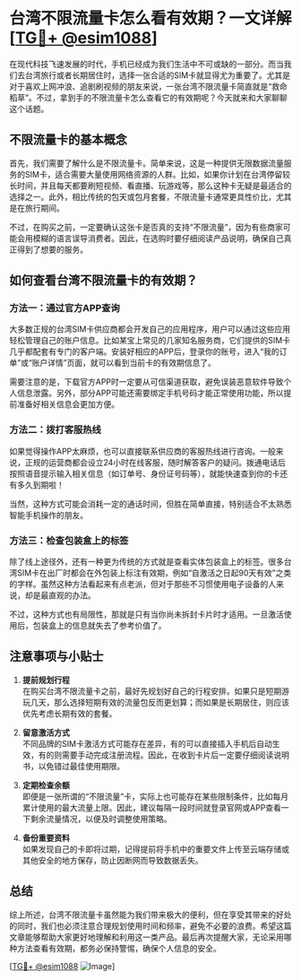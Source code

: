 # 台湾不限流量卡怎么看有效期？一文详解[[TG💪+ @esim1088](https://t.me/s/esim1088)]

在现代科技飞速发展的时代，手机已经成为我们生活中不可或缺的一部分。而当我们去台湾旅行或者长期居住时，选择一张合适的SIM卡就显得尤为重要了。尤其是对于喜欢上网冲浪、追剧刷视频的朋友来说，一张台湾不限流量卡简直就是“救命稻草”。不过，拿到手的不限流量卡怎么查看它的有效期呢？今天就来和大家聊聊这个话题。

## 不限流量卡的基本概念

首先，我们需要了解什么是不限流量卡。简单来说，这是一种提供无限数据流量服务的SIM卡，适合需要大量使用网络资源的人群。比如，如果你计划在台湾停留较长时间，并且每天都要刷短视频、看直播、玩游戏等，那么这种卡无疑是最适合的选择之一。此外，相比传统的包天或包月套餐，不限流量卡通常更具性价比，尤其是在旅行期间。

不过，在购买之前，一定要确认这张卡是否真的支持“不限流量”，因为有些商家可能会用模糊的语言误导消费者。因此，在选购时要仔细阅读产品说明，确保自己真正得到了想要的服务。

## 如何查看台湾不限流量卡的有效期？

### 方法一：通过官方APP查询

大多数正规的台湾SIM卡供应商都会开发自己的应用程序，用户可以通过这些应用轻松管理自己的账户信息。比如某宝上常见的几家知名服务商，它们提供的SIM卡几乎都配套有专门的客户端。安装好相应的APP后，登录你的账号，进入“我的订单”或“账户详情”页面，就可以看到当前卡的有效期信息了。

需要注意的是，下载官方APP时一定要从可信渠道获取，避免误装恶意软件导致个人信息泄露。另外，部分APP可能还需要绑定手机号码才能正常使用功能，所以提前准备好相关信息会更加方便。

### 方法二：拨打客服热线

如果觉得操作APP太麻烦，也可以直接联系供应商的客服热线进行咨询。一般来说，正规的运营商都会设立24小时在线客服，随时解答客户的疑问。拨通电话后按照语音提示输入相关信息（如订单号、身份证号码等），就能快速查到你的卡还有多久到期啦！

当然，这种方式可能会消耗一定的通话时间，但胜在简单直接，特别适合不太熟悉智能手机操作的朋友。

### 方法三：检查包装盒上的标签

除了线上途径外，还有一种更为传统的方式就是查看实体包装盒上的标签。很多台湾SIM卡在出厂时都会在外包装上标注有效期，例如“自激活之日起90天有效”之类的字样。虽然这种方法看起来有点老派，但对于那些不习惯使用电子设备的人来说，却是最直观的办法。

不过，这种方式也有局限性，那就是只有当你尚未拆封卡片时才适用。一旦激活使用后，包装盒上的信息就失去了参考价值了。

## 注意事项与小贴士

1. **提前规划行程**  
   在购买台湾不限流量卡之前，最好先规划好自己的行程安排。如果只是短期游玩几天，那么选择短期有效的流量包反而更划算；而如果是长期居住，则应该优先考虑长期有效的套餐。

2. **留意激活方式**  
   不同品牌的SIM卡激活方式可能存在差异，有的可以直接插入手机后自动生效，有的则需要手动完成注册流程。因此，在收到卡片后一定要仔细阅读说明书，以免错过最佳使用期限。

3. **定期检查余额**  
   即便是一张所谓的“不限流量”卡，实际上也可能存在某些限制条件，比如每月累计使用的最大流量上限。因此，建议每隔一段时间就登录官网或APP查看一下剩余流量情况，以便及时调整使用策略。

4. **备份重要资料**  
   如果发现自己的卡即将过期，记得提前将手机中的重要文件上传至云端存储或其他安全的地方保存，防止因断网而导致数据丢失。

## 总结

综上所述，台湾不限流量卡虽然能为我们带来极大的便利，但在享受其带来的好处的同时，我们也必须注意合理规划使用时间和频率，避免不必要的浪费。希望这篇文章能够帮助大家更好地理解和利用这一类产品。最后再次提醒大家，无论采用哪种方法查看有效期，都务必保持警惕，确保个人信息的安全。

[[TG💪+ @esim1088](https://t.me/s/esim1088) ![Image](https://i.postimg.cc/4NQfJmqS/Snipaste-2025-05-13-00-14-12.png)]